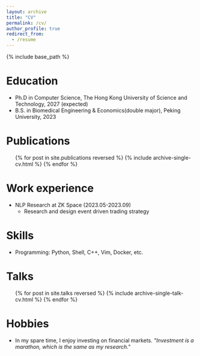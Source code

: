 ```yaml
---
layout: archive
title: "CV"
permalink: /cv/
author_profile: true
redirect_from:
  - /resume
---
```


{% include base_path %}

Education
======
* Ph.D in Computer Science, The Hong Kong University of Science and Technology, 2027 (expected)
* B.S. in Biomedical Engineering & Economics(double major), Peking University, 2023

Publications
======
  <ul>{% for post in site.publications reversed %}
    {% include archive-single-cv.html %}
  {% endfor %}</ul>

Work experience
======
* NLP Research at ZK Space (2023.05-2023.09) 
  * Research and design event driven trading strategy
  
Skills
======
* Programming: Python, Shell, C++, Vim, Docker, etc.
  
Talks
======
  <ul>{% for post in site.talks reversed %}
    {% include archive-single-talk-cv.html  %}
  {% endfor %}</ul>
  
Hobbies
======
* In my spare time, I enjoy investing on financial markets. *"Investment is a marathon, which is the same as my research."*